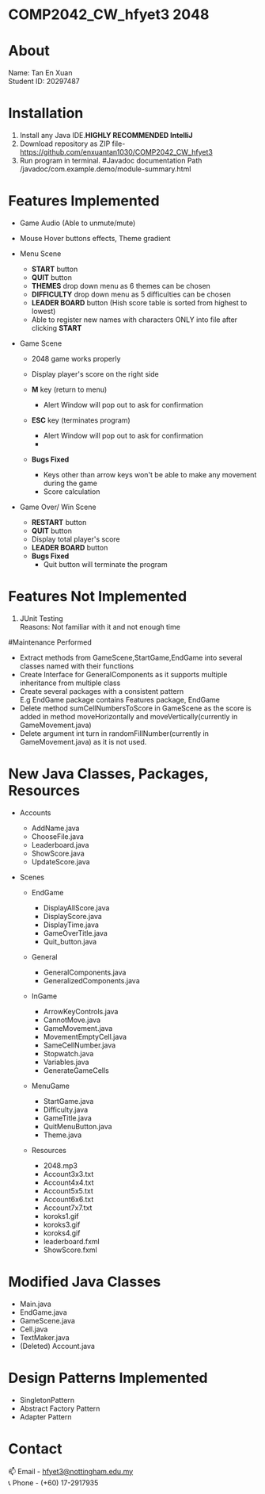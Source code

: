 # COMP2042_CW_hfyet3 2048

# About
Name: Tan En Xuan</br>
Student ID: 20297487

# Installation
1. Install any Java IDE.**HIGHLY RECOMMENDED IntelliJ**</br>
2. Download repository as ZIP file- https://github.com/enxuantan1030/COMP2042_CW_hfyet3 </br>
3. Run program in terminal.
#Javadoc documentation Path
/javadoc/com.example.demo/module-summary.html

# Features Implemented
- Game Audio (Able to unmute/mute)
- Mouse Hover buttons effects, Theme gradient
- Menu Scene
  - **START** button
  - **QUIT** button
  - **THEMES** drop down menu as 6 themes can be chosen
  - **DIFFICULTY** drop down menu as 5 difficulties can be chosen
  - **LEADER BOARD** button (Hish score table is sorted from highest to lowest)
  - Able to register new names with characters ONLY into file after clicking **START** 

- Game Scene
  - 2048 game works properly
  - Display player's score on the right side
  - **M** key (return to menu)
    - Alert Window will pop out to ask for confirmation
  - **ESC** key (terminates program)
    - Alert Window will pop out to ask for confirmation
    - 
  
  - **Bugs Fixed**
    - Keys other than arrow keys won't be able to make any movement during the game
    - Score calculation
    
- Game Over/ Win Scene
  - **RESTART** button
  - **QUIT** button
  - Display total player's score
  - **LEADER BOARD** button
  - **Bugs Fixed**
    - Quit button will terminate the program 

# Features Not Implemented
1. JUnit Testing</br>
Reasons: Not familiar with it and not enough time

#Maintenance Performed
- Extract methods from GameScene,StartGame,EndGame into several classes named with their functions
- Create Interface for GeneralComponents as it supports multiple inheritance from multiple class
- Create several packages with a consistent pattern</br>E.g EndGame package contains Features package, EndGame
- Delete method sumCellNumbersToScore in GameScene as the score is added in method moveHorizontally and moveVertically(currently in GameMovement.java)
- Delete argument int turn in randomFillNumber(currently in GameMovement.java) as it is not used.
# New Java Classes, Packages, Resources
- Accounts
  - AddName.java
  - ChooseFile.java
  - Leaderboard.java
  - ShowScore.java
  - UpdateScore.java

- Scenes
  - EndGame
    - DisplayAllScore.java
    - DisplayScore.java
    - DisplayTime.java
    - GameOverTitle.java
    - Quit_button.java
    
  - General
    - GeneralComponents.java
    - GeneralizedComponents.java
  
  - InGame
    - ArrowKeyControls.java
    - CannotMove.java
    - GameMovement.java
    - MovementEmptyCell.java
    - SameCellNumber.java
    - Stopwatch.java
    - Variables.java
    - GenerateGameCells
  
  - MenuGame
    - StartGame.java
    - Difficulty.java
    - GameTitle.java
    - QuitMenuButton.java
    - Theme.java
  - Resources
    - 2048.mp3
    - Account3x3.txt
    - Account4x4.txt
    - Account5x5.txt
    - Account6x6.txt
    - Account7x7.txt
    - koroks1.gif
    - koroks3.gif
    - koroks4.gif
    - leaderboard.fxml
    - ShowScore.fxml
# Modified Java Classes
- Main.java
- EndGame.java
- GameScene.java
- Cell.java
- TextMaker.java
- (Deleted) Account.java

# Design Patterns Implemented
- SingletonPattern
- Abstract Factory Pattern
- Adapter Pattern

# Contact
:mailbox: Email - hfyet3@nottingham.edu.my</br>
:telephone_receiver: Phone - (+60) 17-2917935</br>
